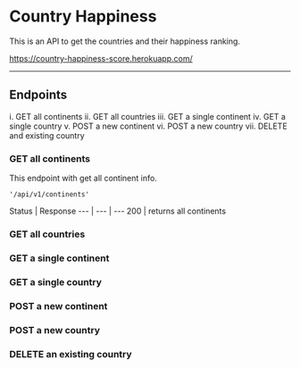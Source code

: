 # Country Happiness

This is an API to get the countries and their happiness ranking.

https://country-happiness-score.herokuapp.com/

***

## Endpoints

i. GET all continents
ii. GET all countries
iii. GET a single continent
iv. GET a single country
v. POST a new continent
vi. POST a new country
vii. DELETE and existing country

### GET all continents

This endpoint with get all continent info.

`'/api/v1/continents'`

Status | Response
--- | --- | ---
200 | returns all continents

### GET all countries

### GET a single continent

### GET a single country

### POST a new continent

### POST a new country

### DELETE an existing country